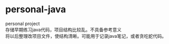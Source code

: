 # personal-java
personal project  
存储早期练习java代码，项目结构比较乱。不具备参考意义  
将以后整理改项目文件，使结构清晰。可能用于记录java笔记，或者贪吃蛇代码。
